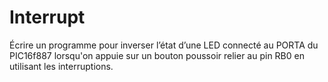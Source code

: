 # Interrupt
Écrire un programme pour inverser l’état d’une LED connecté au PORTA du PIC16f887 lorsqu'on appuie sur un bouton poussoir relier au pin RB0 en utilisant les interruptions. 
